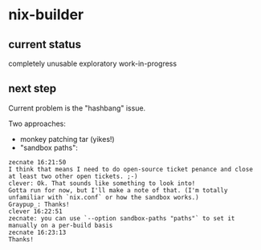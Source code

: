 # nix-builder

## current status

completely unusable exploratory work-in-progress

## next step

Current problem is the "hashbang" issue.

Two approaches:

- monkey patching tar (yikes!)
- "sandbox paths":

```
zecnate 16:21:50
I think that means I need to do open-source ticket penance and close at least two other open tickets. ;-)
clever: Ok. That sounds like something to look into!
Gotta run for now, but I'll make a note of that. (I'm totally unfamiliar with `nix.conf` or how the sandbox works.)
Graypup_: Thanks!
clever 16:22:51
zecnate: you can use `--option sandbox-paths "paths"` to set it manually on a per-build basis
zecnate 16:23:13
Thanks!
```
